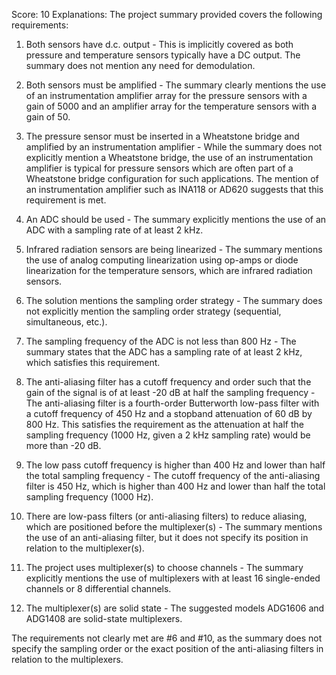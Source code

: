 Score: 10
Explanations: 
The project summary provided covers the following requirements:

1. Both sensors have d.c. output - This is implicitly covered as both pressure and temperature sensors typically have a DC output. The summary does not mention any need for demodulation.

2. Both sensors must be amplified - The summary clearly mentions the use of an instrumentation amplifier array for the pressure sensors with a gain of 5000 and an amplifier array for the temperature sensors with a gain of 50.

3. The pressure sensor must be inserted in a Wheatstone bridge and amplified by an instrumentation amplifier - While the summary does not explicitly mention a Wheatstone bridge, the use of an instrumentation amplifier is typical for pressure sensors which are often part of a Wheatstone bridge configuration for such applications. The mention of an instrumentation amplifier such as INA118 or AD620 suggests that this requirement is met.

4. An ADC should be used - The summary explicitly mentions the use of an ADC with a sampling rate of at least 2 kHz.

5. Infrared radiation sensors are being linearized - The summary mentions the use of analog computing linearization using op-amps or diode linearization for the temperature sensors, which are infrared radiation sensors.

6. The solution mentions the sampling order strategy - The summary does not explicitly mention the sampling order strategy (sequential, simultaneous, etc.).

7. The sampling frequency of the ADC is not less than 800 Hz - The summary states that the ADC has a sampling rate of at least 2 kHz, which satisfies this requirement.

8. The anti-aliasing filter has a cutoff frequency and order such that the gain of the signal is of at least -20 dB at half the sampling frequency - The anti-aliasing filter is a fourth-order Butterworth low-pass filter with a cutoff frequency of 450 Hz and a stopband attenuation of 60 dB by 800 Hz. This satisfies the requirement as the attenuation at half the sampling frequency (1000 Hz, given a 2 kHz sampling rate) would be more than -20 dB.

9. The low pass cutoff frequency is higher than 400 Hz and lower than half the total sampling frequency - The cutoff frequency of the anti-aliasing filter is 450 Hz, which is higher than 400 Hz and lower than half the total sampling frequency (1000 Hz).

10. There are low-pass filters (or anti-aliasing filters) to reduce aliasing, which are positioned before the multiplexer(s) - The summary mentions the use of an anti-aliasing filter, but it does not specify its position in relation to the multiplexer(s).

11. The project uses multiplexer(s) to choose channels - The summary explicitly mentions the use of multiplexers with at least 16 single-ended channels or 8 differential channels.

12. The multiplexer(s) are solid state - The suggested models ADG1606 and ADG1408 are solid-state multiplexers.

The requirements not clearly met are #6 and #10, as the summary does not specify the sampling order or the exact position of the anti-aliasing filters in relation to the multiplexers.